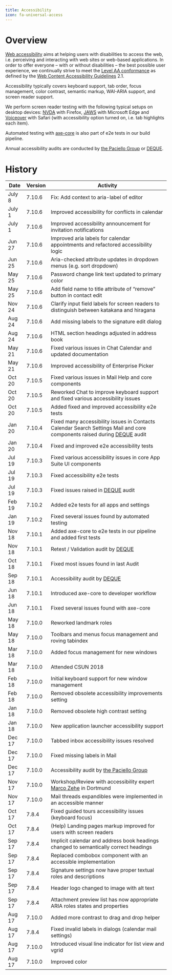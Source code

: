 ```yaml
---
title: Accessibility
icon: fa-universal-access
---
```


# Overview

[Web accessibility][WCAG-INTRO] aims at helping users with disabilities to access the web, i.e. perceiving and interacting with web sites or web-based applications. In order to offer everyone – with or without disabilities – the best possible user experience, we continually strive to meet the [Level AA conformance][WCAG-WAI] as defined by the [Web Content Accessibility Guidelines][WCAG-TR] 2.1.

Accessibility typically covers keyboard support, tab order, focus management, color contrast, semantic markup, WAI-ARIA support, and screen reader support.

We perform screen reader testing with the following typical setups on desktop devices: [NVDA][NVDA] with Firefox, [JAWS][Jaws] with Microsoft Edge and [Voiceover][VO] with Safari (with accessibility option turned on, i.e. tab highlights each item).

Automated testing with [axe-core][AXE] is also part of e2e tests in our build pipeline.

Annual accessibility audits are conducted by [the Paciello Group][TPG] or [DEQUE][DQ].

# History

| Date   | Version | Activity                                                                                                                      |
|--------|---------|-------------------------------------------------------------------------------------------------------------------------------|
| July 8 | 7.10.6  | Fix: Add context to aria-label of editor                                                                                      |
| July 1 | 7.10.6  | Improved accessibility for conflicts in calendar                                                                              |
| July 1 | 7.10.6  | Improved accessibility announcement for invitation notifications                                                              |
| Jun 27 | 7.10.6  | Improved aria labels for calendar appointments and refactored accessibility logic                                             |
| Jun 25 | 7.10.6  | Aria-checked attribute updates in dropdown menus (e.g. sort dropdown)                                                         |
| May 25 | 7.10.6  | Password change link text updated to primary color                                                                            |
| May 25 | 7.10.6  | Add field name to title attribute of “remove” button in contact edit                                                          |
| Nov 24 | 7.10.6  | Clarify input field labels for screen readers to distinguish between katakana and hiragana                                    |
| Aug 24 | 7.10.6  | Add missing labels to the signature edit dialog                                                                               |
| Aug 24 | 7.10.6  | HTML section headings adjusted in address book                                                                                |
| May 21 | 7.10.6  | Fixed various issues in Chat Calendar and updated documentation                                                               |
| May 21 | 7.10.6  | Improved accessibility of Enterprise Picker                                                                                   |
| Oct 20 | 7.10.5  | Fixed various issues in Mail Help and core components                                                                         |
| Oct 20 | 7.10.5  | Reworked Chat to improve keyboard support and fixed various accessibility issues                                              |
| Oct 20 | 7.10.5  | Added fixed and improved accessibility e2e tests                                                                              |
| Jan 20 | 7.10.4  | Fixed many accessibility issues in Contacts Calendar Search Settings Mail and core components raised during [DEQUE][DQ] audit |
| Jan 20 | 7.10.4  | Fixed and improved e2e accessibility tests                                                                                    |
| Jul 19 | 7.10.3  | Fixed various accessibility issues in core App Suite UI components                                                            |
| Jul 19 | 7.10.3  | Fixed accessibility e2e tests                                                                                                 |
| Jul 19 | 7.10.3  | Fixed issues raised in [DEQUE][DQ] audit                                                                                      |
| Feb 19 | 7.10.2  | Added e2e tests for all apps and settings                                                                                     |
| Jan 19 | 7.10.2  | Fixed several issues found by automated testing                                                                               |
| Nov 18 | 7.10.1  | Added axe-core to e2e tests in our pipeline and added first tests                                                             |
| Nov 18 | 7.10.1  | Retest / Validation audit by [DEQUE][DQ]                                                                                      |
| Oct 18 | 7.10.1  | Fixed most issues found in last Audit                                                                                         |
| Sep 18 | 7.10.1  | Accessibility audit by [DEQUE][DQ]                                                                                            |
| Jun 18 | 7.10.1  | Introduced axe-core to developer workflow                                                                                     |
| Jun 18 | 7.10.1  | Fixed several issues found with axe-core                                                                                      |
| May 18 | 7.10.0  | Reworked landmark roles                                                                                                       |
| May 18 | 7.10.0  | Toolbars and menus focus management and roving tabindex                                                                       |
| Mar 18 | 7.10.0  | Added focus management for new windows                                                                                        |
| Mar 18 | 7.10.0  | Attended CSUN 2018                                                                                                            |
| Feb 18 | 7.10.0  | Initial keyboard support for new window management                                                                            |
| Feb 18 | 7.10.0  | Removed obsolete accessibility improvements setting                                                                           |
| Jan 18 | 7.10.0  | Removed obsolete high contrast setting                                                                                        |
| Jan 18 | 7.10.0  | New application launcher accessibility support                                                                                |
| Dec 17 | 7.10.0  | Tabbed inbox accessibility issues resolved                                                                                    |
| Dec 17 | 7.10.0  | Fixed missing labels in Mail                                                                                                  |
| Dec 17 | 7.10.0  | Accessibility audit by [the Paciello Group][TPG]                                                                              |
| Nov 17 | 7.10.0  | Workshop/Review with accessibility expert [Marco Zehe][MZ] in Dortmund                                                        |
| Nov 17 | 7.10.0  | Mail threads expandibles were implemented in an accessible manner                                                             |
| Oct 17 | 7.8.4   | Fixed guided tours accessibility issues (keyboard focus)                                                                      |
| Oct 17 | 7.8.4   | (Help) Landing pages markup improved for users with screen readers                                                            |
| Sep 17 | 7.8.4   | Implicit calendar and address book headings changed to semantically correct headings                                          |
| Sep 17 | 7.8.4   | Replaced combobox component with an accessible implementation                                                                 |
| Sep 17 | 7.8.4   | Signature settings now have proper textual roles and descriptions                                                             |
| Sep 17 | 7.8.4   | Header logo changed to image with alt text                                                                                    |
| Sep 17 | 7.8.4   | Attachment preview list has now appropriate ARIA roles states and properties                                                  |
| Aug 17 | 7.10.0  | Added more contrast to drag and drop helper                                                                                   |
| Aug 17 | 7.8.4   | Fixed invalid labels in dialogs (calendar mail settings)                                                                      |
| Aug 17 | 7.10.0  | Introduced visual line indicator for list view and vgrid                                                                      |
| Aug 17 | 7.10.0  | Improved color

[WCAG-TR]: https://www.w3.org/TR/WCAG21/
[WCAG-WAI]: https://www.w3.org/WAI/WCAG2AA-Conformance
[WCAG-INTRO]: https://www.w3.org/WAI/intro/accessibility.php

[NVDA]: http://www.nvaccess.org/
[JAWS]: http://www.freedomscientific.com/Products/Blindness/JAWS
[VO]: http://www.apple.com/accessibility/osx/voiceover/
[AXE]: https://www.deque.com/axe/

[TPG]: https://www.paciellogroup.com/
[DQ]: https://www.deque.com
[MZ]: https://www.marcozehe.de/

